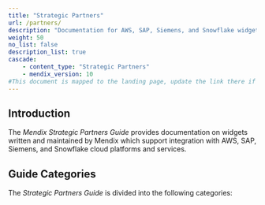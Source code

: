 ```yaml
---
title: "Strategic Partners"
url: /partners/
description: "Documentation for AWS, SAP, Siemens, and Snowflake widgets written and maintained by Mendix"
weight: 50
no_list: false
description_list: true
cascade:
    - content_type: "Strategic Partners"
    - mendix_version: 10
#This document is mapped to the landing page, update the link there if renaming or moving the doc file.
---
```


## Introduction

The *Mendix Strategic Partners Guide* provides documentation on widgets written and maintained by Mendix which support integration with AWS, SAP, Siemens, and Snowflake cloud platforms and services.

## Guide Categories

The *Strategic Partners Guide* is divided into the following categories:
